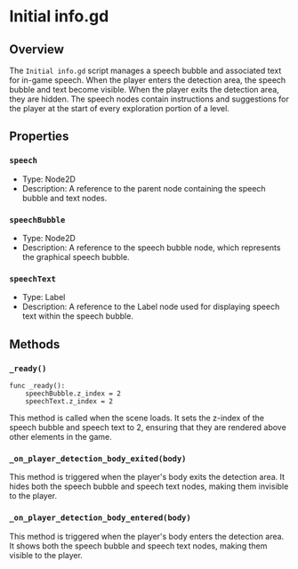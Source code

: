 # Initial info.gd

## Overview

The `Initial info.gd` script manages a speech bubble and associated text for in-game speech. When the player enters the detection area, the speech bubble and text become visible. When the player exits the detection area, they are hidden. The speech nodes contain instructions and suggestions for the player at the start of every exploration portion of a level.

## Properties

### `speech`

- Type: Node2D
- Description: A reference to the parent node containing the speech bubble and text nodes.

### `speechBubble`

- Type: Node2D
- Description: A reference to the speech bubble node, which represents the graphical speech bubble.

### `speechText`

- Type: Label
- Description: A reference to the Label node used for displaying speech text within the speech bubble.

## Methods

### `_ready()`

```gdscript
func _ready():
    speechBubble.z_index = 2
    speechText.z_index = 2
```
This method is called when the scene loads. It sets the z-index of the speech bubble and speech text to 2, ensuring that they are rendered above other elements in the game.

### `_on_player_detection_body_exited(body)`

This method is triggered when the player's body exits the detection area. It hides both the speech bubble and speech text nodes, making them invisible to the player.

### `_on_player_detection_body_entered(body)`

This method is triggered when the player's body enters the detection area. It shows both the speech bubble and speech text nodes, making them visible to the player.